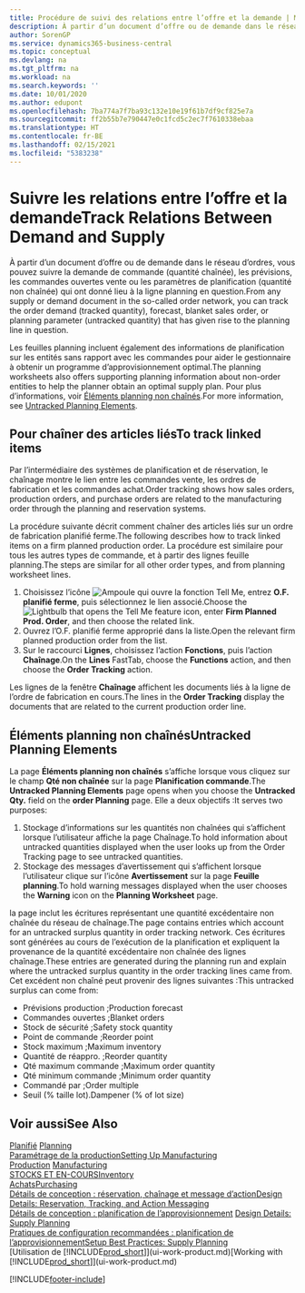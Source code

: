 ```yaml
---
title: Procédure de suivi des relations entre l’offre et la demande | Microsoft Docs
description: À partir d’un document d’offre ou de demande dans le réseau d’ordres, vous pouvez suivre la demande de commande (quantité chaînée), les prévisions, les commandes ouvertes vente ou les paramètres de planification (quantité non chaînée) qui ont donné lieu à la ligne planning en question.
author: SorenGP
ms.service: dynamics365-business-central
ms.topic: conceptual
ms.devlang: na
ms.tgt_pltfrm: na
ms.workload: na
ms.search.keywords: ''
ms.date: 10/01/2020
ms.author: edupont
ms.openlocfilehash: 7ba774a7f7ba93c132e10e19f61b7df9cf825e7a
ms.sourcegitcommit: ff2b55b7e790447e0c1fcd5c2ec7f7610338ebaa
ms.translationtype: HT
ms.contentlocale: fr-BE
ms.lasthandoff: 02/15/2021
ms.locfileid: "5383238"
---
```

# <a name="track-relations-between-demand-and-supply"></a><span data-ttu-id="4ec6d-103">Suivre les relations entre l’offre et la demande</span><span class="sxs-lookup"><span data-stu-id="4ec6d-103">Track Relations Between Demand and Supply</span></span>
<span data-ttu-id="4ec6d-104">À partir d’un document d’offre ou de demande dans le réseau d’ordres, vous pouvez suivre la demande de commande (quantité chaînée), les prévisions, les commandes ouvertes vente ou les paramètres de planification (quantité non chaînée) qui ont donné lieu à la ligne planning en question.</span><span class="sxs-lookup"><span data-stu-id="4ec6d-104">From any supply or demand document in the so-called order network, you can track the order demand (tracked quantity), forecast, blanket sales order, or planning parameter (untracked quantity) that has given rise to the planning line in question.</span></span>

<span data-ttu-id="4ec6d-105">Les feuilles planning incluent également des informations de planification sur les entités sans rapport avec les commandes pour aider le gestionnaire à obtenir un programme d’approvisionnement optimal.</span><span class="sxs-lookup"><span data-stu-id="4ec6d-105">The planning worksheets also offers supporting planning information about non-order entities to help the planner obtain an optimal supply plan.</span></span> <span data-ttu-id="4ec6d-106">Pour plus d’informations, voir [Éléments planning non chaînés](production-how-track-demand-supply.md#untracked-planning-elements).</span><span class="sxs-lookup"><span data-stu-id="4ec6d-106">For more information, see [Untracked Planning Elements](production-how-track-demand-supply.md#untracked-planning-elements).</span></span>

## <a name="to-track-linked-items"></a><span data-ttu-id="4ec6d-107">Pour chaîner des articles liés</span><span class="sxs-lookup"><span data-stu-id="4ec6d-107">To track linked items</span></span>
<span data-ttu-id="4ec6d-108">Par l’intermédiaire des systèmes de planification et de réservation, le chaînage montre le lien entre les commandes vente, les ordres de fabrication et les commandes achat.</span><span class="sxs-lookup"><span data-stu-id="4ec6d-108">Order tracking shows how sales orders, production orders, and purchase orders are related to the manufacturing order through the planning and reservation systems.</span></span>

<span data-ttu-id="4ec6d-109">La procédure suivante décrit comment chaîner des articles liés sur un ordre de fabrication planifié ferme.</span><span class="sxs-lookup"><span data-stu-id="4ec6d-109">The following describes how to track linked items on a firm planned production order.</span></span> <span data-ttu-id="4ec6d-110">La procédure est similaire pour tous les autres types de commande, et à partir des lignes feuille planning.</span><span class="sxs-lookup"><span data-stu-id="4ec6d-110">The steps are similar for all other order types, and from planning worksheet lines.</span></span>

1. <span data-ttu-id="4ec6d-111">Choisissez l’icône ![Ampoule qui ouvre la fonction Tell Me](media/ui-search/search_small.png "Dites-moi ce que vous voulez faire"), entrez **O.F. planifié ferme**, puis sélectionnez le lien associé.</span><span class="sxs-lookup"><span data-stu-id="4ec6d-111">Choose the ![Lightbulb that opens the Tell Me feature](media/ui-search/search_small.png "Tell me what you want to do") icon, enter **Firm Planned Prod. Order**, and then choose the related link.</span></span>
2. <span data-ttu-id="4ec6d-112">Ouvrez l’O.F. planifié ferme approprié dans la liste.</span><span class="sxs-lookup"><span data-stu-id="4ec6d-112">Open the relevant firm planned production order from the list.</span></span>
3. <span data-ttu-id="4ec6d-113">Sur le raccourci **Lignes**, choisissez l’action **Fonctions**, puis l’action **Chaînage**.</span><span class="sxs-lookup"><span data-stu-id="4ec6d-113">On the **Lines** FastTab, choose the **Functions** action, and then choose the **Order Tracking** action.</span></span>

<span data-ttu-id="4ec6d-114">Les lignes de la fenêtre **Chaînage** affichent les documents liés à la ligne de l’ordre de fabrication en cours.</span><span class="sxs-lookup"><span data-stu-id="4ec6d-114">The lines in the **Order Tracking** display the documents that are related to the current production order line.</span></span>

## <a name="untracked-planning-elements"></a><span data-ttu-id="4ec6d-115">Éléments planning non chaînés</span><span class="sxs-lookup"><span data-stu-id="4ec6d-115">Untracked Planning Elements</span></span>
<span data-ttu-id="4ec6d-116">La page **Éléments planning non chaînés** s’affiche lorsque vous cliquez sur le champ **Qté non chaînée** sur la page **Planification commande**.</span><span class="sxs-lookup"><span data-stu-id="4ec6d-116">The **Untracked Planning Elements** page opens when you choose the **Untracked Qty.** field on the **order Planning** page.</span></span> <span data-ttu-id="4ec6d-117">Elle a deux objectifs :</span><span class="sxs-lookup"><span data-stu-id="4ec6d-117">It serves two purposes:</span></span>

1. <span data-ttu-id="4ec6d-118">Stockage d’informations sur les quantités non chaînées qui s’affichent lorsque l’utilisateur affiche la page Chaînage.</span><span class="sxs-lookup"><span data-stu-id="4ec6d-118">To hold information about untracked quantities displayed when the user looks up from the Order Tracking page to see untracked quantities.</span></span>
2. <span data-ttu-id="4ec6d-119">Stockage des messages d’avertissement qui s’affichent lorsque l’utilisateur clique sur l’icône **Avertissement** sur la page **Feuille planning**.</span><span class="sxs-lookup"><span data-stu-id="4ec6d-119">To hold warning messages displayed when the user chooses the **Warning** icon on the **Planning Worksheet** page.</span></span>

<span data-ttu-id="4ec6d-120">la page inclut les écritures représentant une quantité excédentaire non chaînée du réseau de chaînage.</span><span class="sxs-lookup"><span data-stu-id="4ec6d-120">The page contains entries which account for an untracked surplus quantity in order tracking network.</span></span> <span data-ttu-id="4ec6d-121">Ces écritures sont générées au cours de l’exécution de la planification et expliquent la provenance de la quantité excédentaire non chaînée des lignes chaînage.</span><span class="sxs-lookup"><span data-stu-id="4ec6d-121">These entries are generated during the planning run and explain where the untracked surplus quantity in the order tracking lines came from.</span></span> <span data-ttu-id="4ec6d-122">Cet excédent non chaîné peut provenir des lignes suivantes :</span><span class="sxs-lookup"><span data-stu-id="4ec6d-122">This untracked surplus can come from:</span></span>

- <span data-ttu-id="4ec6d-123">Prévisions production ;</span><span class="sxs-lookup"><span data-stu-id="4ec6d-123">Production forecast</span></span>
- <span data-ttu-id="4ec6d-124">Commandes ouvertes ;</span><span class="sxs-lookup"><span data-stu-id="4ec6d-124">Blanket orders</span></span>
- <span data-ttu-id="4ec6d-125">Stock de sécurité ;</span><span class="sxs-lookup"><span data-stu-id="4ec6d-125">Safety stock quantity</span></span>
- <span data-ttu-id="4ec6d-126">Point de commande ;</span><span class="sxs-lookup"><span data-stu-id="4ec6d-126">Reorder point</span></span>
- <span data-ttu-id="4ec6d-127">Stock maximum ;</span><span class="sxs-lookup"><span data-stu-id="4ec6d-127">Maximum inventory</span></span>
- <span data-ttu-id="4ec6d-128">Quantité de réappro. ;</span><span class="sxs-lookup"><span data-stu-id="4ec6d-128">Reorder quantity</span></span>
- <span data-ttu-id="4ec6d-129">Qté maximum commande ;</span><span class="sxs-lookup"><span data-stu-id="4ec6d-129">Maximum order quantity</span></span>
- <span data-ttu-id="4ec6d-130">Qté minimum commande ;</span><span class="sxs-lookup"><span data-stu-id="4ec6d-130">Minimum order quantity</span></span>
- <span data-ttu-id="4ec6d-131">Commandé par ;</span><span class="sxs-lookup"><span data-stu-id="4ec6d-131">Order multiple</span></span>
- <span data-ttu-id="4ec6d-132">Seuil (% taille lot).</span><span class="sxs-lookup"><span data-stu-id="4ec6d-132">Dampener (% of lot size)</span></span>

## <a name="see-also"></a><span data-ttu-id="4ec6d-133">Voir aussi</span><span class="sxs-lookup"><span data-stu-id="4ec6d-133">See Also</span></span>  
<span data-ttu-id="4ec6d-134">[Planifié](production-planning.md) </span><span class="sxs-lookup"><span data-stu-id="4ec6d-134">[Planning](production-planning.md) </span></span>  
[<span data-ttu-id="4ec6d-135">Paramétrage de la production</span><span class="sxs-lookup"><span data-stu-id="4ec6d-135">Setting Up Manufacturing</span></span>](production-configure-production-processes.md)  
<span data-ttu-id="4ec6d-136">[Production](production-manage-manufacturing.md)  </span><span class="sxs-lookup"><span data-stu-id="4ec6d-136">[Manufacturing](production-manage-manufacturing.md)  </span></span>  
[<span data-ttu-id="4ec6d-137">STOCKS ET EN-COURS</span><span class="sxs-lookup"><span data-stu-id="4ec6d-137">Inventory</span></span>](inventory-manage-inventory.md)  
[<span data-ttu-id="4ec6d-138">Achats</span><span class="sxs-lookup"><span data-stu-id="4ec6d-138">Purchasing</span></span>](purchasing-manage-purchasing.md)  
[<span data-ttu-id="4ec6d-139">Détails de conception : réservation, chaînage et message d’action</span><span class="sxs-lookup"><span data-stu-id="4ec6d-139">Design Details: Reservation, Tracking, and Action Messaging</span></span>](design-details-reservation-order-tracking-and-action-messaging.md)  
<span data-ttu-id="4ec6d-140">[Détails de conception : planification de l’approvisionnement](design-details-supply-planning.md) </span><span class="sxs-lookup"><span data-stu-id="4ec6d-140">[Design Details: Supply Planning](design-details-supply-planning.md) </span></span>  
[<span data-ttu-id="4ec6d-141">Pratiques de configuration recommandées : planification de l’approvisionnement</span><span class="sxs-lookup"><span data-stu-id="4ec6d-141">Setup Best Practices: Supply Planning</span></span>](setup-best-practices-supply-planning.md)  
<span data-ttu-id="4ec6d-142">[Utilisation de [!INCLUDE[prod_short](includes/prod_short.md)]](ui-work-product.md)</span><span class="sxs-lookup"><span data-stu-id="4ec6d-142">[Working with [!INCLUDE[prod_short](includes/prod_short.md)]](ui-work-product.md)</span></span>


[!INCLUDE[footer-include](includes/footer-banner.md)]
